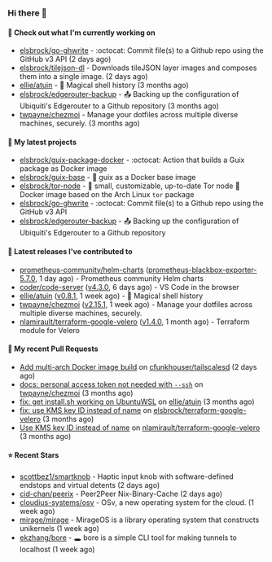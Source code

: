 ### Hi there 👋

#### 👷 Check out what I'm currently working on

- [elsbrock/go-ghwrite](https://github.com/elsbrock/go-ghwrite) - :octocat: Commit file(s) to a Github repo using the GitHub v3 API (2 days ago)
- [elsbrock/tilejson-dl](https://github.com/elsbrock/tilejson-dl) - Downloads tileJSON layer images and composes them into a single image. (2 days ago)
- [ellie/atuin](https://github.com/ellie/atuin) - 🐢 Magical shell history (3 months ago)
- [elsbrock/edgerouter-backup](https://github.com/elsbrock/edgerouter-backup) - :outbox_tray: Backing up the configuration of Ubiquiti&#39;s Edgerouter to a Github repository (3 months ago)
- [twpayne/chezmoi](https://github.com/twpayne/chezmoi) - Manage your dotfiles across multiple diverse machines, securely. (3 months ago)

#### 🌱 My latest projects

- [elsbrock/guix-package-docker](https://github.com/elsbrock/guix-package-docker) - :octocat: Action that builds a Guix package as Docker image
- [elsbrock/guix-base](https://github.com/elsbrock/guix-base) - :whale: guix as a Docker base image
- [elsbrock/tor-node](https://github.com/elsbrock/tor-node) - :rocket: small, customizable, up-to-date Tor node :whale: Docker image based on the Arch Linux `tor` package
- [elsbrock/go-ghwrite](https://github.com/elsbrock/go-ghwrite) - :octocat: Commit file(s) to a Github repo using the GitHub v3 API
- [elsbrock/edgerouter-backup](https://github.com/elsbrock/edgerouter-backup) - :outbox_tray: Backing up the configuration of Ubiquiti&#39;s Edgerouter to a Github repository

#### 🔭 Latest releases I've contributed to

- [prometheus-community/helm-charts](https://github.com/prometheus-community/helm-charts) ([prometheus-blackbox-exporter-5.7.0](https://github.com/prometheus-community/helm-charts/releases/tag/prometheus-blackbox-exporter-5.7.0), 1 day ago) - Prometheus community Helm charts
- [coder/code-server](https://github.com/coder/code-server) ([v4.3.0](https://github.com/coder/code-server/releases/tag/v4.3.0), 6 days ago) - VS Code in the browser
- [ellie/atuin](https://github.com/ellie/atuin) ([v0.8.1](https://github.com/ellie/atuin/releases/tag/v0.8.1), 1 week ago) - 🐢 Magical shell history
- [twpayne/chezmoi](https://github.com/twpayne/chezmoi) ([v2.15.1](https://github.com/twpayne/chezmoi/releases/tag/v2.15.1), 1 week ago) - Manage your dotfiles across multiple diverse machines, securely.
- [nlamirault/terraform-google-velero](https://github.com/nlamirault/terraform-google-velero) ([v1.4.0](https://github.com/nlamirault/terraform-google-velero/releases/tag/v1.4.0), 1 month ago) - Terraform module for Velero

#### 🔨 My recent Pull Requests

- [Add multi-arch Docker image build](https://github.com/cfunkhouser/tailscalesd/pull/8) on [cfunkhouser/tailscalesd](https://github.com/cfunkhouser/tailscalesd) (2 days ago)
- [docs: personal access token not needed with `--ssh`](https://github.com/twpayne/chezmoi/pull/1818) on [twpayne/chezmoi](https://github.com/twpayne/chezmoi) (3 months ago)
- [fix: get install.sh working on UbuntuWSL](https://github.com/ellie/atuin/pull/260) on [ellie/atuin](https://github.com/ellie/atuin) (3 months ago)
- [fix: use KMS key ID instead of name](https://github.com/elsbrock/terraform-google-velero/pull/1) on [elsbrock/terraform-google-velero](https://github.com/elsbrock/terraform-google-velero) (3 months ago)
- [Use KMS key ID instead of name](https://github.com/nlamirault/terraform-google-velero/pull/27) on [nlamirault/terraform-google-velero](https://github.com/nlamirault/terraform-google-velero) (3 months ago)

#### ⭐ Recent Stars

- [scottbez1/smartknob](https://github.com/scottbez1/smartknob) - Haptic input knob with software-defined endstops and virtual detents (2 days ago)
- [cid-chan/peerix](https://github.com/cid-chan/peerix) - Peer2Peer Nix-Binary-Cache (2 days ago)
- [cloudius-systems/osv](https://github.com/cloudius-systems/osv) - OSv, a new operating system for the cloud. (1 week ago)
- [mirage/mirage](https://github.com/mirage/mirage) - MirageOS is a library operating system that constructs unikernels (1 week ago)
- [ekzhang/bore](https://github.com/ekzhang/bore) - 🕳 bore is a simple CLI tool for making tunnels to localhost (1 week ago)
